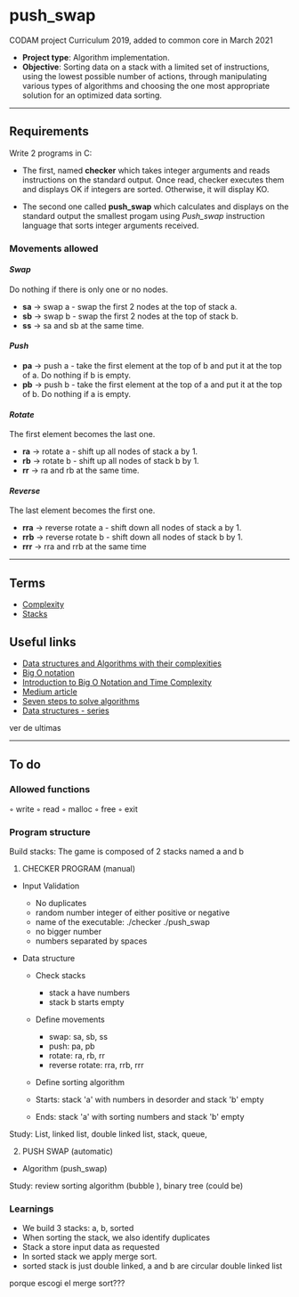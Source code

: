 # push_swap

CODAM project Curriculum 2019, added  to common core in March 2021

- **Project type**: Algorithm implementation.
- **Objective**: Sorting data on a stack with a limited set of instructions, using
the lowest possible number of actions, through manipulating various types of algorithms and choosing the one most appropriate solution for an optimized data sorting.

---

## Requirements

Write 2 programs in C:

- The first, named **checker** which takes integer arguments and reads instructions on the standard output. Once read, checker executes them and displays OK if integers are sorted. Otherwise, it will display KO.

- The second one called **push_swap** which calculates and displays on the standard
output the smallest progam using _Push_swap_ instruction language that sorts integer arguments received.

### Movements allowed

#### _Swap_

Do nothing if there is only one or no nodes.

- **sa** -> swap a - swap the first 2 nodes at the top of stack a.
- **sb** -> swap b - swap the first 2 nodes at the top of stack b.
- **ss** -> sa and sb at the same time.

#### _Push_

- **pa** -> push a - take the first element at the top of b and put it at the top of a. Do
nothing if b is empty.
- **pb** -> push b - take the first element at the top of a and put it at the top of b. Do
nothing if a is empty.

#### _Rotate_

The first element becomes the last one.

- **ra** -> rotate a - shift up all nodes of stack a by 1.
- **rb** -> rotate b - shift up all nodes of stack b by 1.
- **rr** -> ra and rb at the same time.

#### _Reverse_

The last element becomes the first one.

- **rra** -> reverse rotate a - shift down all nodes of stack a by 1.
- **rrb** -> reverse rotate b - shift down all nodes of stack b by 1.
- **rrr** -> rra and rrb at the same time

---

## Terms

- [Complexity](https://en.wikipedia.org/wiki/Analysis_of_algorithms)
- [Stacks](https://en.wikipedia.org/wiki/Stack_(abstract_data_type))


## Useful links

- [Data structures and Algorithms with their complexities](https://www.hackerearth.com/practice/notes/big-o-cheatsheet-series-data-structures-and-algorithms-with-thier-complexities-1/)
- [Big O notation](https://www.youtube.com/watch?v=v4cd1O4zkGw&list=PLX6IKgS15Ue02WDPRCmYKuZicQHit9kFt&index=5)
- [Introduction to Big O Notation and Time Complexity](https://www.youtube.com/watch?v=D6xkbGLQesk)
- [Medium article](https://medium.com/@jamierobertdawson/push-swap-the-least-amount-of-moves-with-two-stacks-d1e76a71789a)
- [Seven steps to solve algorithms](https://www.youtube.com/watch?v=GKgAVjJxh9w&list=PLX6IKgS15Ue02WDPRCmYKuZicQHit9kFt&index=1)
- [Data structures - series](https://www.youtube.com/watch?v=92S4zgXN17o&list=PL2_aWCzGMAwI3W_JlcBbtYTwiQSsOTa6P&index=2)

ver de ultimas

---

## To do

### Allowed functions

◦ write
◦ read
◦ malloc
◦ free
◦ exit

### Program structure

Build stacks: The game is composed of 2 stacks named a and b

1) CHECKER PROGRAM (manual)

- Input Validation

	- No duplicates
	- random number integer of either positive or negative
	- name of the executable: ./checker ./push_swap
	- no bigger number
	- numbers separated by spaces

- Data structure

	- Check stacks
		- stack a have numbers
		- stack b starts empty
	- Define movements
		- swap: sa, sb, ss
		- push: pa, pb
		- rotate: ra, rb, rr
		- reverse rotate: rra, rrb, rrr
	- Define sorting algorithm

	- Starts: stack 'a' with numbers in desorder and stack 'b' empty
	- Ends: stack 'a' with sorting numbers and stack 'b' empty

Study: List, linked list, double linked list, stack, queue,

2) PUSH SWAP (automatic)

- Algorithm (push_swap)

Study:  review sorting algorithm (bubble ), binary tree (could be)

### Learnings

- We build 3 stacks: a, b, sorted
- When sorting the stack, we also identify duplicates
- Stack a store input data as requested
- In sorted stack we apply merge sort.
- sorted stack is just double linked, a and b are circular double linked list


porque escogi el merge sort???


